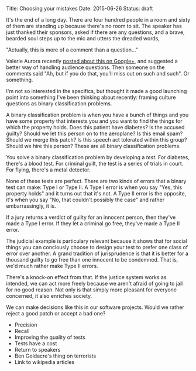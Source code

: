 Title: Choosing your mistakes
Date: 2015-06-26
Status: draft

It's the end of a long day. There are four hundred people in a room and sixty
of them are standing up because there's no room to sit. The speaker has just
thanked their sponsors, asked if there are any questions, and a brave, bearded
soul steps up to the mic and utters the dreaded words,

"Actually, this is more of a comment than a question..."

Valerie Aurora recently [posted about this on Google+](), and suggested a
better way of handling audience questions. Then someone on the comments said
"Ah, but if you do that, you'll miss out on such and such". Or something.

I'm not so interested in the specifics, but thought it made a good launching
point into something I've been thinking about recently: framing culture
questions as binary classification problems.

A binary classification problem is when you have a bunch of things and you
have some property that interests you and you want to find the things for
which the property holds. Does this patient have diabetes? Is the accused
guilty? Should we let this person on to the aeroplane? Is this email spam?
Should we merge this patch? Is this speech act tolerated within this group?
Should we hire this person? These are all binary classification problems.

You solve a binary classification problem by developing a _test_. For
diabetes, there's a blood test. For criminal guilt, the test is a series of
trials in court. For flying, there's a metal detector.

None of these tests are perfect. There are two kinds of errors that a binary
test can make: Type I or Type II. A Type I error is when you say "Yes, this
property holds" and it turns out that it's not. A Type II error is the
opposite, it's when you say "No, that couldn't possibly the case" and rather
embarrassingly, it is.

If a jury returns a verdict of guilty for an innocent person, then they've
made a Type I error. If they let a criminal go free, they've made a Type II
error.

The judicial example is particulary relevant because it shows that for social
things you can conciously choose to design your test to prefer one class of
error over another. A grand tradition of jurisprudence is that it is better
for a thousand guilty to go free than one innocent to be condemned. That is,
we'd much rather make Type II errors.

There's a knock-on effect from that. If the justice system works as intended,
we can act more freely because we aren't afraid of going to jail for no good
reason. Not only is that simply more pleasant for everyone concerned, it also
enriches society.

We can make decisions like this in our software projects. Would we rather
reject a good patch or accept a bad one?

* Precision
* Recall
* Improving the quality of tests
* Tests have a cost
* Return to speakers
* Ben Goldacre's thing on terrorists
* Link to wikipedia articles
